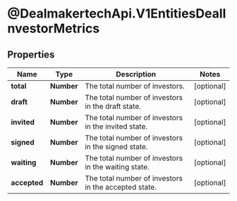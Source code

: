 # @DealmakertechApi.V1EntitiesDealInvestorMetrics

## Properties

Name | Type | Description | Notes
------------ | ------------- | ------------- | -------------
**total** | **Number** | The total number of investors. | [optional] 
**draft** | **Number** | The total number of investors in the draft state. | [optional] 
**invited** | **Number** | The total number of investors in the invited state. | [optional] 
**signed** | **Number** | The total number of investors in the signed state. | [optional] 
**waiting** | **Number** | The total number of investors in the waiting state. | [optional] 
**accepted** | **Number** | The total number of investors in the accepted state. | [optional] 


